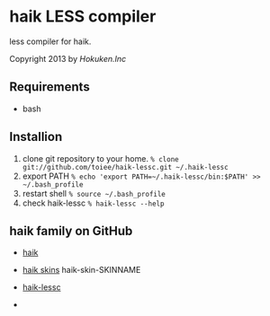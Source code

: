 haik LESS compiler
==========
less compiler for haik.

Copyright 2013 by *Hokuken.Inc*


Requirements
-------------

* bash


Installion
-----------

1. clone git repository to your home.
    `% clone git://github.com/toiee/haik-lessc.git ~/.haik-lessc`
2. export PATH
    `% echo 'export PATH=~/.haik-lessc/bin:$PATH' >> ~/.bash_profile`
3. restart shell
    `% source ~/.bash_profile`
4. check haik-lessc
    `% haik-lessc --help`



haik family on GitHub
----------------

- [haik](https://github.com/toiee/haik)
- [haik skins](https://github.com/toiee) haik-skin-SKINNAME
- [haik-lessc](https://github.com/toiee/haik-lessc)

-
